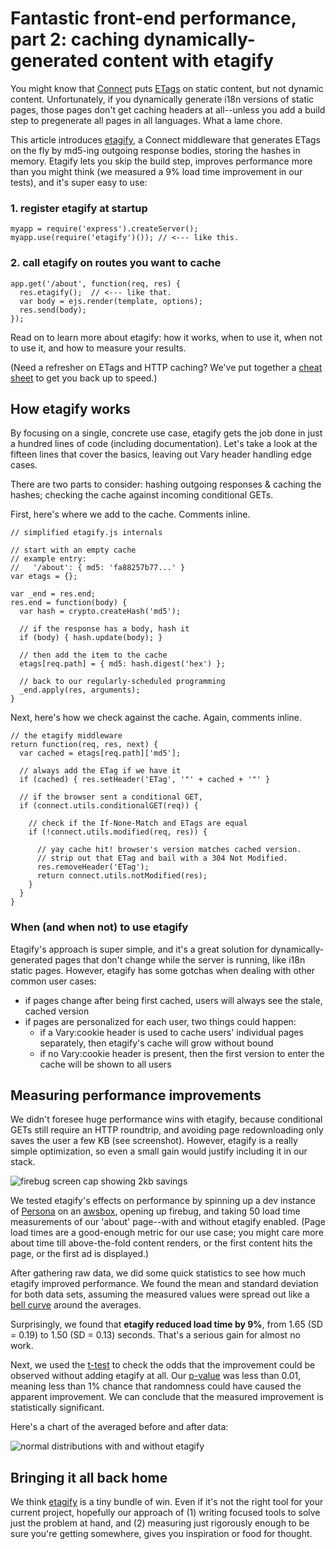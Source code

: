 # Fantastic front-end performance, part 2: caching dynamically-generated content with etagify

You might know that [Connect](https://github.com/senchalabs/connect) puts [ETags](http://en.wikipedia.org/wiki/HTTP_ETag) on static content, but not dynamic content. Unfortunately, if you dynamically generate i18n versions of static pages, those pages don't get caching headers at all--unless you add a build step to pregenerate all pages in all languages. What a lame chore.

This article introduces [etagify](https://github.com/lloyd/connect-etagify), a Connect middleware that generates ETags on the fly by md5-ing outgoing response bodies, storing the hashes in memory. Etagify lets you skip the build step, improves performance more than you might think (we measured a 9% load time improvement in our tests), and it's super easy to use:

### 1. register etagify at startup
    myapp = require('express').createServer();
    myapp.use(require('etagify')()); // <--- like this.

### 2. call etagify on routes you want to cache
    app.get('/about', function(req, res) {
      res.etagify();  // <--- like that.
      var body = ejs.render(template, options);
      res.send(body);
    });

Read on to learn more about etagify: how it works, when to use it, when not to use it, and how to measure your results.

(Need a refresher on ETags and HTTP caching? We've put together a [cheat sheet](https://gist.github.com/6a68/4971859) to get you back up to speed.)

## How etagify works

By focusing on a single, concrete use case, etagify gets the job done in just a hundred lines of code (including documentation). Let's take a look at the fifteen lines that cover the basics, leaving out Vary header handling edge cases.

There are two parts to consider: hashing outgoing responses & caching the hashes; checking the cache against incoming conditional GETs.

First, here's where we add to the cache. Comments inline.

    // simplified etagify.js internals
    
    // start with an empty cache
    // example entry: 
    //   '/about': { md5: 'fa88257b77...' }
    var etags = {};

    var _end = res.end;
    res.end = function(body) {
      var hash = crypto.createHash('md5');

      // if the response has a body, hash it
      if (body) { hash.update(body); }

      // then add the item to the cache
      etags[req.path] = { md5: hash.digest('hex') };

      // back to our regularly-scheduled programming
      _end.apply(res, arguments);
    }

Next, here's how we check against the cache. Again, comments inline.

    // the etagify middleware
    return function(req, res, next) {
      var cached = etags[req.path]['md5'];
      
      // always add the ETag if we have it
      if (cached) { res.setHeader('ETag', '"' + cached + '"' }

      // if the browser sent a conditional GET,
      if (connect.utils.conditionalGET(req)) {

        // check if the If-None-Match and ETags are equal
        if (!connect.utils.modified(req, res)) {

          // yay cache hit! browser's version matches cached version.
          // strip out that ETag and bail with a 304 Not Modified.
          res.removeHeader('ETag');
          return connect.utils.notModified(res);        
        }
      }
    }

### When (and when not) to use etagify

Etagify's approach is super simple, and it's a great solution for dynamically-generated pages that don't change while the server is running, like i18n static pages. However, etagify has some gotchas when dealing with other common user cases:

* if pages change after being first cached, users will always see the stale, cached version
* if pages are personalized for each user, two things could happen:
  * if a Vary:cookie header is used to cache users' individual pages separately, then etagify's cache will grow without bound
  * if no Vary:cookie header is present, then the first version to enter the cache will be shown to all users

## Measuring performance improvements

We didn't foresee huge performance wins with etagify, because conditional GETs still require an HTTP roundtrip, and avoiding page redownloading only saves the user a few KB (see screenshot). However, etagify is a really simple optimization, so even a small gain would justify including it in our stack.

![firebug screen cap showing 2kb savings](http://i.imgur.com/MVSQYKo.jpg)

We tested etagify's effects on performance by spinning up a dev instance of [Persona](https://github.com/mozilla/browserid) on an [awsbox](https://github.com/mozilla/awsbox), opening up firebug, and taking 50 load time measurements of our 'about' page--with and without etagify enabled. (Page load times are a good-enough metric for our use case; you might care more about time till above-the-fold content renders, or the first content hits the page, or the first ad is displayed.)

After gathering raw data, we did some quick statistics to see how much etagify improved performance. We found the mean and standard deviation for both data sets, assuming the measured values were spread out like a [bell curve](http://en.wikipedia.org/wiki/Normal_distribution) around the averages.

Surprisingly, we found that **etagify reduced load time by 9%**, from 1.65 (SD = 0.19) to 1.50 (SD = 0.13) seconds. That's a serious gain for almost no work.

Next, we used the [t-test](http://en.wikipedia.org/wiki/Student%27s_t-test) to check the odds that the improvement could be observed without adding etagify at all. Our [p-value](http://en.wikipedia.org/wiki/P-value) was less than 0.01, meaning less than 1% chance that randomness could have caused the apparent improvement. We can conclude that the measured improvement is statistically significant.

Here's a chart of the averaged before and after data:

![normal distributions with and without etagify](http://i.imgur.com/Tc45vHg.png)

## Bringing it all back home

We think [etagify](https://github.com/lloyd/connect-etagify) is a tiny bundle of win. Even if it's not the right tool for your current project, hopefully our approach of (1) writing focused tools to solve just the problem at hand, and (2) measuring just rigorously enough to be sure you're getting somewhere, gives you inspiration or food for thought.

